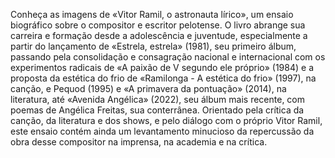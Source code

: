 Conheça as imagens de «Vitor Ramil, o astronauta lírico», um ensaio biográfico sobre o compositor e escritor pelotense.
O livro abrange sua carreira e formação desde a adolescência e juventude, especialmente a partir do lançamento de «Estrela, estrela» (1981), seu primeiro álbum, passando pela consolidação e consagração nacional e internacional com os experimentos radicais de «A paixão de V segundo ele próprio» (1984) e a proposta da estética do frio de «Ramilonga - A estética do frio» (1997), na canção, e Pequod (1995) e «A primavera da pontuação» (2014), na literatura, até «Avenida Angélica» (2022), seu álbum mais recente, com poemas de Angélica Freitas, sua conterrânea. Orientado pela crítica da canção, da literatura e dos shows, e pelo diálogo com o próprio Vitor Ramil, este ensaio contém ainda um levantamento minucioso da repercussão da obra desse compositor na imprensa, na academia e na crítica.